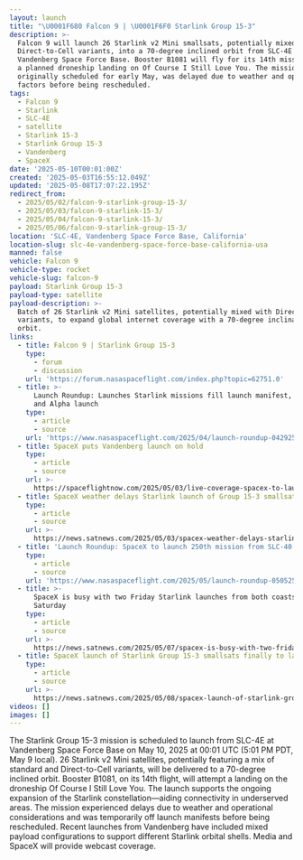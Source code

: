 ```yaml
---
layout: launch
title: "\U0001F680 Falcon 9 | \U0001F6F0 Starlink Group 15-3"
description: >-
  Falcon 9 will launch 26 Starlink v2 Mini smallsats, potentially mixed with
  Direct-to-Cell variants, into a 70-degree inclined orbit from SLC-4E at
  Vandenberg Space Force Base. Booster B1081 will fly for its 14th mission, with
  a planned droneship landing on Of Course I Still Love You. The mission,
  originally scheduled for early May, was delayed due to weather and operational
  factors before being rescheduled.
tags:
  - Falcon 9
  - Starlink
  - SLC-4E
  - satellite
  - Starlink 15-3
  - Starlink Group 15-3
  - Vandenberg
  - SpaceX
date: '2025-05-10T00:01:00Z'
created: '2025-05-03T16:55:12.049Z'
updated: '2025-05-08T17:07:22.195Z'
redirect_from:
  - 2025/05/02/falcon-9-starlink-group-15-3/
  - 2025/05/03/falcon-9-starlink-15-3/
  - 2025/05/04/falcon-9-starlink-15-3/
  - 2025/05/06/falcon-9-starlink-group-15-3/
location: 'SLC-4E, Vandenberg Space Force Base, California'
location-slug: slc-4e-vandenberg-space-force-base-california-usa
manned: false
vehicle: Falcon 9
vehicle-type: rocket
vehicle-slug: falcon-9
payload: Starlink Group 15-3
payload-type: satellite
payload-description: >-
  Batch of 26 Starlink v2 Mini satellites, potentially mixed with Direct-to-Cell
  variants, to expand global internet coverage with a 70-degree inclination
  orbit.
links:
  - title: Falcon 9 | Starlink Group 15-3
    type:
      - forum
      - discussion
    url: 'https://forum.nasaspaceflight.com/index.php?topic=62751.0'
  - title: >-
      Launch Roundup: Launches Starlink missions fill launch manifest, Biomass
      and Alpha launch
    type:
      - article
      - source
    url: 'https://www.nasaspaceflight.com/2025/04/launch-roundup-042925/'
  - title: SpaceX puts Vandenberg launch on hold
    type:
      - article
      - source
    url: >-
      https://spaceflightnow.com/2025/05/03/live-coverage-spacex-to-launch-26-starlink-satellites-on-falcon-9-rocket-from-vandenberg/
  - title: SpaceX weather delays Starlink launch of Group 15-3 smallsats
    type:
      - article
      - source
    url: >-
      https://news.satnews.com/2025/05/03/spacex-weather-delays-starlink-launch-of-group-15-3-smallsats/
  - title: 'Launch Roundup: SpaceX to launch 250th mission from SLC-40'
    type:
      - article
      - source
    url: 'https://www.nasaspaceflight.com/2025/05/launch-roundup-050525/'
  - title: >-
      SpaceX is busy with two Friday Starlink launches from both coasts + one on
      Saturday
    type:
      - article
      - source
    url: >-
      https://news.satnews.com/2025/05/07/spacex-is-busy-with-two-friday-starlink-launches-from-both-coasts-one-on-saturday/
  - title: SpaceX launch of Starlink Group 15-3 smallsats finally to launch on Friday
    type:
      - article
      - source
    url: >-
      https://news.satnews.com/2025/05/08/spacex-launch-of-starlink-group-15-3-finally-set-to-launch-on-friday/
videos: []
images: []
---
```

The Starlink Group 15-3 mission is scheduled to launch from SLC-4E at Vandenberg Space Force Base on May 10, 2025 at 00:01 UTC (5:01 PM PDT, May 9 local). 26 Starlink v2 Mini satellites, potentially featuring a mix of standard and Direct-to-Cell variants, will be delivered to a 70-degree inclined orbit. Booster B1081, on its 14th flight, will attempt a landing on the droneship Of Course I Still Love You. The launch supports the ongoing expansion of the Starlink constellation—aiding connectivity in underserved areas. The mission experienced delays due to weather and operational considerations and was temporarily off launch manifests before being rescheduled. Recent launches from Vandenberg have included mixed payload configurations to support different Starlink orbital shells. Media and SpaceX will provide webcast coverage.
